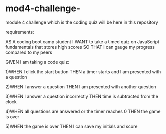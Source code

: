 # mod4-challenge-
module 4 challenge which is the coding quiz will be here in this repository

requirements: 


AS A coding boot camp student
I WANT to take a timed quiz on JavaScript fundamentals that stores high scores
SO THAT I can gauge my progress compared to my peers

GIVEN I am taking a code quiz:

1)WHEN I click the start button
THEN a timer starts and I am presented with a question

2)WHEN I answer a question
THEN I am presented with another question

3)WHEN I answer a question incorrectly
THEN time is subtracted from the clock

4)WHEN all questions are answered or the timer reaches 0
THEN the game is over

5)WHEN the game is over
THEN I can save my initials and score

